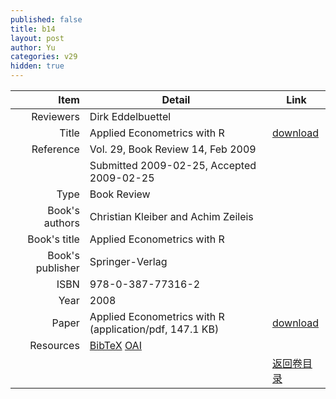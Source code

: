 ```yaml
---
published: false
title: b14
layout: post
author: Yu
categories: v29
hidden: true
---
```


| Item | Detail | Link |
|---:|---|---|
| Reviewers | Dirk Eddelbuettel| |
| Title |Applied Econometrics with R | [download](http://www.jstatsoft.org/v29/b14/paper) |
| Reference |Vol. 29, Book Review 14, Feb 2009 | |
| | Submitted 2009-02-25, Accepted 2009-02-25| | 
| Type | Book Review| |
| Book's authors | Christian Kleiber and Achim Zeileis| |
| Book's title | Applied Econometrics with R| |
| Book's publisher | Springer-Verlag| |
| ISBN | 978-0-387-77316-2| |
| Year | 2008| |
| Paper | Applied Econometrics with R  (application/pdf, 147.1 KB)| [download](http://www.jstatsoft.org/v29/b14/paper) |
| Resources | [BibTeX](http://www.jstatsoft.org/v29/b14/bibtex) [OAI](http://www.jstatsoft.org/oai?verb=GetRecord&identifier=oai.jstatsoft/v29/b14&prefix=oai_dc)| |
| |  | [返回卷目录]({{site.baseurl}}/volume/v29.html) |